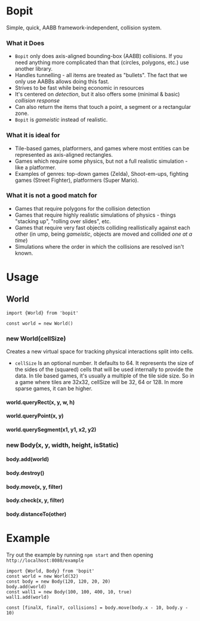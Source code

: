 # Bopit
Simple, quick, AABB framework-independent, collision system.

### What it Does
* `Bopit` only does axis-aligned bounding-box (AABB) collisions. If you need anything
  more complicated than that (circles, polygons, etc.) use another library.
* Handles tunnelling - all items are treated as "bullets". The fact that we only
  use AABBs allows doing this fast.
* Strives to be fast while being economic in resources
* It's centered on *detection*, but it also offers some (minimal & basic) *collision response*
* Can also return the items that touch a point, a segment or a rectangular zone.
* `Bopit` is _gameistic_ instead of realistic.


### What it is ideal for

* Tile-based games, platformers, and games where most entities can be represented
  as axis-aligned rectangles.
* Games which require some physics, but not a full realistic simulation - like a platformer.
* Examples of genres: top-down games (Zelda), Shoot-em-ups, fighting games (Street
  Fighter), platformers (Super Mario).

### What it is not a good match for

* Games that require polygons for the collision detection
* Games that require highly realistic simulations of physics - things "stacking
  up", "rolling over slides", etc.
* Games that require very fast objects colliding reallistically against each other
  (in ump, being _gameistic_, objects are moved and collided _one at a time_)
* Simulations where the order in which the collisions are resolved isn't known.

# Usage

## World

```
import {World} from 'bopit'

const world = new World()
```

### new World(cellSize)

Creates a new virtual space for tracking physical interactions split into cells.

- `cellSize` Is an optional number. It defaults to 64. It represents the size of
  the sides of the (squared) cells that will be used internally to provide the data.
  In tile based games, it's usually a multiple of the tile side size. So in a game
  where tiles are 32x32, cellSize will be 32, 64 or 128. In more sparse games,
  it can be higher.

#### world.queryRect(x, y, w, h)
#### world.queryPoint(x, y)
#### world.querySegment(x1, y1, x2, y2)

### new Body(x, y, width, height, isStatic)
#### body.add(world)
#### body.destroy()
#### body.move(x, y, filter)
#### body.check(x, y, filter)
#### body.distanceTo(other)

# Example
Try out the example by running `npm start` and then opening `http://localhost:8080/example`

```
import {World, Body} from 'bopit'
const world = new World(32)
const body = new Body(120, 120, 20, 20)
body.add(world)
const wall1 = new Body(100, 100, 400, 10, true)
wall1.add(world)

const [finalX, finalY, collisions] = body.move(body.x - 10, body.y - 10)
```

